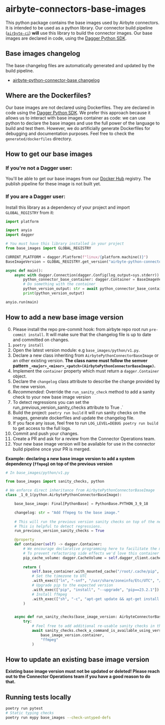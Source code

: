 # airbyte-connectors-base-images

This python package contains the base images used by Airbyte connectors.
It is intended to be used as a python library.
Our connector build pipeline ([`airbyte-ci`](https://github.com/airbytehq/airbyte/blob/master/airbyte-ci/connectors/pipelines/README.md#L1)) **will** use this library to build the connector images.
Our base images are declared in code, using the [Dagger Python SDK](https://dagger-io.readthedocs.io/en/sdk-python-v0.6.4/).

## Base images changelog
The base changelog files are automatically generated and updated by the build pipeline.
* [airbyte-python-connector-base changelog]("https://github.com/airbytehq/airbyte/blob/master/airbyte-ci/connectors/base_images/generated/docs/base_images_changelog/airbyte-python-connector-base.md")


## Where are the Dockerfiles?
Our base images are not declared using Dockerfiles.
They are declared in code using the [Dagger Python SDK](https://dagger-io.readthedocs.io/en/sdk-python-v0.6.4/).
We prefer this approach because it allows us to interact with base images container as code: we can use python to declare the base images and use the full power of the language to build and test them.
However, we do artificially generate Dockerfiles for debugging and documentation purposes.
Feel free to check the `generated/dockerfiles` directory.


## How to get our base images
### If you're not a Dagger user:
You'll be able to get our base images from our [Docker Hub](https://hub.docker.com/u/airbyte) registry. The publish pipeline for these image is not built yet.

### If you are a Dagger user:
Install this library as a dependency of your project and import `GLOBAL_REGISTRY` from it:
```python
import platform

import anyio
import dagger

# You must have this library installed in your project
from base_images import GLOBAL_REGISTRY

CURRENT_PLATFORM = dagger.Platform(f"linux/{platform.machine()}")
BaseImageVersion = GLOBAL_REGISTRY.get_version("airbyte-python-connector-base:0.1.0")

async def main():
    async with dagger.Connection(dagger.Config(log_output=sys.stderr)) as dagger_client:
        python_connector_base_container: dagger.Container = BaseImageVersion(dagger_client, CURRENT_PLATFORM).container
        # Do something with the container
        python_version_output: str = await python_connector_base_container.with_exec(["python", "--version"]).stdout()
        print(python_version_output)

anyio.run(main)
```


## How to add a new base image version

0. Please install the repo pre-commit hook: from airbyte repo root run `pre-commit install`. It will make sure that the changelog file is up to date and committed on changes.
1. `poetry install`
2. Open the latest version module: e.g `base_images/python/v1.py`.
3. Declare a new class inheriting from `AirbytePythonConnectorBaseImage` or an other existing version. **The class name must follow the semver pattern `_<major>_<minor>_<patch>(AirbytePythonConnectorBaseImage)`.**
4. Implement the `container` property which must return a `dagger.Container` object.
5. Declare the `changelog` class attribute to describe the change provided by the new version.
6. *Recommended*: Override the `run_sanity_check` method to add a sanity check to your new base image version
7. To detect regressions you can set the run_previous_version_sanity_checks attribute to True .`
8. Build the project: `poetry run build` it will run sanity checks on the images, generate dockerfiles and update the changelog file.
9. If you face any issue, feel free to run `LOG_LEVEL=DEBUG poetry run build` to get access to the full logs.
10. Commit and push your changes.
11. Create a PR and ask for a review from the Connector Operations team.
12. Your new base image version will be available for use in the connector build pipeline once your PR is merged.

**Example: declaring a new base image version to add a system dependency (`ffmpeg`) on top of the previous version**

```python
# In base_images/python/v1.py

from base_images import sanity_checks, python

# We enforce direct inheritance from AirbytePythonConnectorBaseImage
class _1_0_1(python.AirbytePythonConnectorBaseImage):

    base_base_image: Final[PythonBase] = PythonBase.PYTHON_3_9_18

    changelog: str = "Add ffmpeg to the base image."
    
    # This will run the previous version sanity checks on top of the new version.
    # This is helpful to detect regressions.
    run_previous_version_sanity_checks = True

    @property
    def container(self) -> dagger.Container:
        # We encourage declarative programming here to facilitate the maintenance of the base images.
        # To prevent refactoring side effects we'd love this container property to be idempotent and not call any external code except the base_container and Dagger API.
        pip_cache_volume: dagger.CacheVolume = self.dagger_client.cache_volume(AirbytePythonConnectorBaseImage.pip_cache_name)
      
        return (
            self.base_container.with_mounted_cache("/root/.cache/pip", pip_cache_volume)
            # Set the timezone to UTC
            .with_exec(["ln", "-snf", "/usr/share/zoneinfo/Etc/UTC", "/etc/localtime"])
            # Upgrade pip to the expected version
            .with_exec(["pip", "install", "--upgrade", "pip==23.2.1"])
            # Install ffmpeg
            .with_exec(["sh", "-c", "apt-get update && apt-get install -y ffmpeg"])
        )
        

    async def run_sanity_checks(base_image_version: AirbyteConnectorBaseImage):
        try:
            # Feel free to add additional re-usable sanity checks in the sanity_checks module.
            await sanity_checks.check_a_command_is_available_using_version_option(
                base_image_version.container, 
                "ffmpeg"
            )
```

## How to update an existing base image version
**Existing base image version must not be updated or deleted! Please reach out to the Connector Operations team if you have a good reason to do that.**

## Running tests locally
```bash
poetry run pytest
# Static typing checks
poetry run mypy base_images --check-untyped-defs
```


